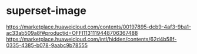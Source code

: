# superset-image

https://marketplace.huaweicloud.com/contents/00197895-dcb9-4af3-9ba1-ac33ab509a8f#productid=OFFI1131119448706367488
https://marketplace.huaweicloud.com/intl/hidden/contents/62d4b58f-0335-4385-b078-9aabc9b78555
